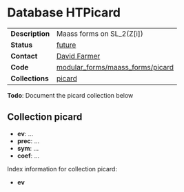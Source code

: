 # Database HTPicard

|||
|---|---|
|**Description**|Maass forms on SL_2(Z[i])|
|**Status**|[future](https://github.com/LMFDB/lmfdb/issues/1431#issuecomment-225549206)|
|**Contact**|[David Farmer](https://github.com/davidfarmer)|
|**Code**|[modular_forms/maass_forms/picard](https://github.com/LMFDB/lmfdb/tree/master/lmfdb/modular_forms/maass_forms/picard/)|
|**Collections**|[picard](http://beta.lmfdb.org/api/HTPicard/picard)|

**Todo**: Document the picard collection below

## Collection picard
* **ev**: ...
* **prec**: ...
* **sym**: ...
* **coef**: ...

Index information for collection picard:
* **ev**
